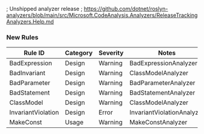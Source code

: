 ﻿; Unshipped analyzer release
; https://github.com/dotnet/roslyn-analyzers/blob/main/src/Microsoft.CodeAnalysis.Analyzers/ReleaseTrackingAnalyzers.Help.md

### New Rules

Rule ID | Category | Severity | Notes
--------|----------|----------|-------
BadExpression | Design | Warning | BadExpressionAnalyzer
BadInvariant | Design | Warning | ClassModelAnalyzer
BadParameter | Design | Warning | BadParameterAnalyzer
BadStatement | Design | Warning | BadStatementAnalyzer
ClassModel | Design | Warning | ClassModelAnalyzer
InvariantViolation | Design | Error | InvariantViolationAnalyzer
MakeConst | Usage | Warning | MakeConstAnalyzer